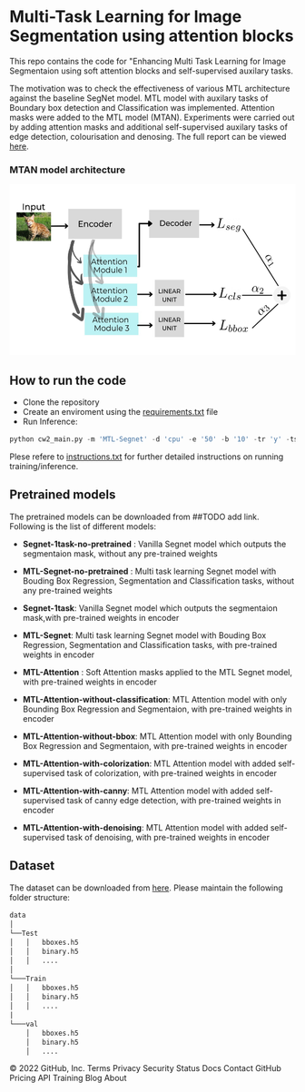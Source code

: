 # Multi-Task Learning for Image Segmentation using attention blocks

This repo contains the code for "Enhancing Multi Task Learning for Image Segmentaion using soft attention blocks and self-supervised auxilary tasks.  <br>

The motivation was to check the effectiveness of various MTL architecture against the baseline SegNet model. MTL model with auxilary tasks of Boundary box detection and Classification was implemented. Attention masks were added to the MTL model (MTAN). Experiments were carried out by adding attention masks and additional self-supervised auxilary tasks of edge detection, colourisation and denosing. The full report can be viewed [here](https://github.com/SulakshanaChakraborty/Multi-Task-Learning/blob/main/MTL-Report.pdf).

### MTAN model architecture
<p>
<img src="MTAN.jpeg" alt="drawing" width="600" height = "300"/>
</p>

## How to run the code

* Clone the repository
* Create an enviroment using the [requirements.txt](https://github.com/SulakshanaChakraborty/Multi-Task-Learning/blob/main/requirements.txt) file
* Run Inference:

```python 
python cw2_main.py -m 'MTL-Segnet' -d 'cpu' -e '50' -b '10' -tr 'y' -ts 'n'
```
Plese refere to [instructions.txt](https://github.com/SulakshanaChakraborty/Multi-Task-Learning/blob/main/Instructions.txt) for further detailed instructions on running training/inference.

## Pretrained models

The pretrained models can be downloaded from ##TODO add link. Following is the list of different models:

* **Segnet-1task-no-pretrained** : Vanilla Segnet model which outputs the segmentaion mask, without any pre-trained weights

* **MTL-Segnet-no-pretrained** : Multi task learning Segnet model with Bouding Box Regression, Segmentation and Classification tasks, without any pre-trained weights

* **Segnet-1task**: Vanilla Segnet model which outputs the segmentaion mask,with pre-trained weights in encoder

* **MTL-Segnet**: Multi task learning Segnet model with Bouding Box Regression, Segmentation and Classification tasks, with pre-trained weights in encoder

* **MTL-Attention** : Soft Attention masks applied to the MTL Segnet model, with pre-trained weights in encoder

* **MTL-Attention-without-classification**: MTL Attention model with only Bounding Box Regression and Segmentaion, with pre-trained weights in encoder

* **MTL-Attention-without-bbox**: MTL Attention model with only Bounding Box Regression and Segmentaion, with pre-trained weights in encoder

* **MTL-Attention-with-colorization**: MTL Attention model with added self-supervised task of colorization, with pre-trained weights in encoder

* **MTL-Attention-with-canny**: MTL Attention model with added self-supervised task of canny edge detection, with pre-trained weights in encoder

* **MTL-Attention-with-denoising**: MTL Attention model with added self-supervised task of denoising, with pre-trained weights in encoder

## Dataset
The dataset can be downloaded from [here](s). Please maintain the following folder structure:
```
data
│  
└──Test
│   │   bboxes.h5
│   │   binary.h5
│   │   ....
│   
└───Train
│   │   bboxes.h5
│   │   binary.h5
│   │   ....
|
└───val
    │   bboxes.h5
    │   binary.h5
    │   ....
```



© 2022 GitHub, Inc.
Terms
Privacy
Security
Status
Docs
Contact GitHub
Pricing
API
Training
Blog
About

